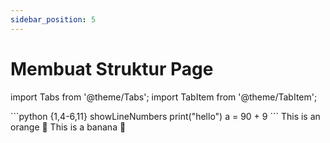 ```yaml
---
sidebar_position: 5
---
```


# Membuat Struktur Page


import Tabs from '@theme/Tabs';
import TabItem from '@theme/TabItem';

<Tabs>
  <TabItem value="apple" label="Apple" default>
    ```python {1,4-6,11} showLineNumbers
    print("hello")
    a = 90 + 9
    ```
  </TabItem>
  <TabItem value="orange" label="Orange">
    This is an orange 🍊
  </TabItem>
  <TabItem value="banana" label="Banana">
    This is a banana 🍌
  </TabItem>
</Tabs>
